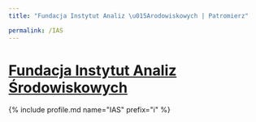 ```yaml
---
title: "Fundacja Instytut Analiz \u015Arodowiskowych | Patromierz"

permalink: /IAS
---
```


# [Fundacja Instytut Analiz Środowiskowych](https://patronite.pl/IAS)

{% include profile.md name="IAS" prefix="i" %}

